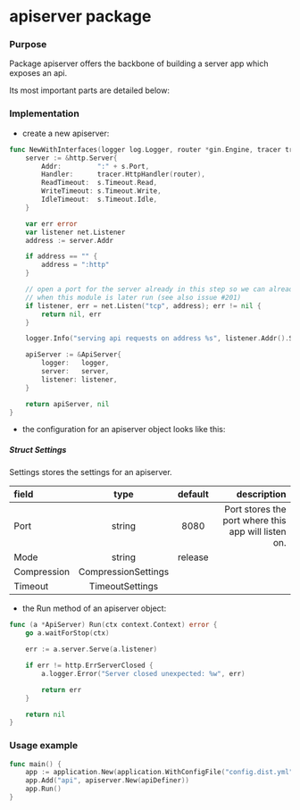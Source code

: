 # apiserver package

### Purpose

Package apiserver offers the backbone of building a server app which exposes an api. 

Its most important parts are detailed below:

### Implementation
* create a new apiserver:

[embedmd]:# (../../pkg/apiserver/server.go /func NewWithInterfaces/ /\n}/)
```go
func NewWithInterfaces(logger log.Logger, router *gin.Engine, tracer tracing.Tracer, s *Settings) (*ApiServer, error) {
	server := &http.Server{
		Addr:         ":" + s.Port,
		Handler:      tracer.HttpHandler(router),
		ReadTimeout:  s.Timeout.Read,
		WriteTimeout: s.Timeout.Write,
		IdleTimeout:  s.Timeout.Idle,
	}

	var err error
	var listener net.Listener
	address := server.Addr

	if address == "" {
		address = ":http"
	}

	// open a port for the server already in this step so we can already start accepting connections
	// when this module is later run (see also issue #201)
	if listener, err = net.Listen("tcp", address); err != nil {
		return nil, err
	}

	logger.Info("serving api requests on address %s", listener.Addr().String())

	apiServer := &ApiServer{
		logger:   logger,
		server:   server,
		listener: listener,
	}

	return apiServer, nil
}
```

* the configuration for an apiserver object looks like this:

[structmd]:# (pkg/apiserver/server.go Settings)
##### Struct **Settings**

Settings stores the settings for an apiserver.

| field       | type     | default     | description     |
| :------------- | :----------: | :----------: | -----------: |
| Port | string | 8080 | Port stores the port where this app will listen on. |
| Mode | string | release |  |
| Compression | CompressionSettings |  |  |
| Timeout | TimeoutSettings |  |  |

[structmd end]:#

* the Run method of an apiserver object:

[embedmd]:# (../../pkg/apiserver/server.go /func \(a \*ApiServer\) Run/ /\n}/)
```go
func (a *ApiServer) Run(ctx context.Context) error {
	go a.waitForStop(ctx)

	err := a.server.Serve(a.listener)

	if err != http.ErrServerClosed {
		a.logger.Error("Server closed unexpected: %w", err)

		return err
	}

	return nil
}
```

### Usage example

[embedmd]:# (../../examples/apiserver/simple-handlers/main.go /func main/ /\n}/)
```go
func main() {
	app := application.New(application.WithConfigFile("config.dist.yml", "yml"))
	app.Add("api", apiserver.New(apiDefiner))
	app.Run()
}
```
